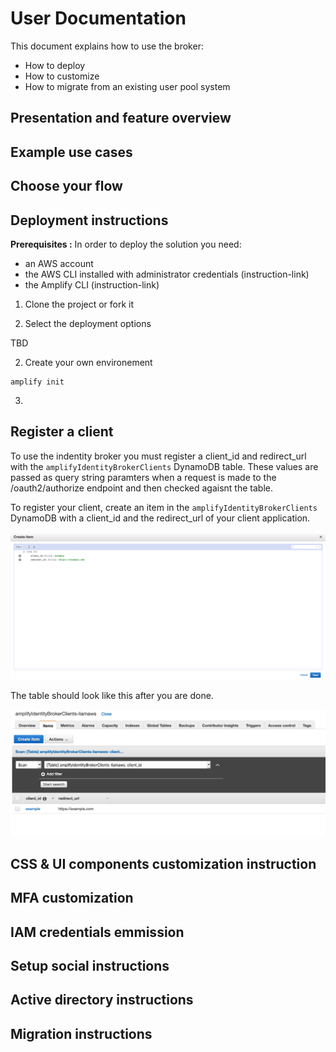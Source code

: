 # User Documentation

This document explains how to use the broker:

* How to deploy
* How to customize
* How to migrate from an existing user pool system

## Presentation and feature overview

## Example use cases 

## Choose your flow

## Deployment instructions

__Prerequisites :__ In order to deploy the solution you need:
* an AWS account
* the AWS CLI installed with administrator credentials (instruction-link)
* the Amplify CLI (instruction-link)

1. Clone the project or fork it

2. Select the deployment options

TBD

2. Create your own environement

```
amplify init
```

3. 

## Register a client
To use the indentity broker you must register a client_id and redirect_url with the `amplifyIdentityBrokerClients` DynamoDB table. These values are passed as query string paramters when a request is made to the /oauth2/authorize endpoint and then checked agaisnt the table.

To register your client, create an item in the `amplifyIdentityBrokerClients` DynamoDB with a client_id and the redirect_url of your client application. 

![Create Client Entry Example](Images/CreateClientEntryExample.png "Create Client Entry Example")

The table should look like this after you are done.

![Clients Table Example](Images/ClientsTableExample.png "Clients Table Example")

## CSS & UI components customization instruction

## MFA customization

## IAM credentials emmission 

## Setup social instructions

## Active directory instructions

## Migration instructions

